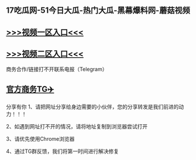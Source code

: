 17吃瓜网-51今日大瓜-热门大瓜-黑幕爆料网-蘑菇视频
---
[>>>视频一区入口<<<](https://chigua999.github.io/)
----
[>>>视频二区入口<<<](https://chigua999.github.io/)
----
商务合作/链接打不开联系电报（Telegram）

[官方商务TG✈️](https://t.me/kan9288/)
---
分享有你
1、请把网址分享给身边需要的小伙伴，您的分享转发是我们前进的动力！！！

2、如遇到网址打不开的情况，请将地址复制到浏览器尝试打开

3、请优先使用Chrome浏览器

4、通过TG群反馈，我们将第一时间进行解决修复

